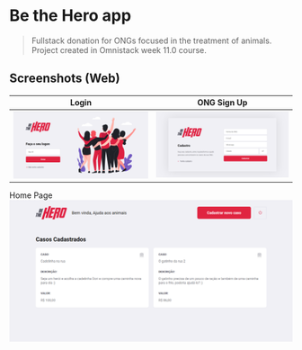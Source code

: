 # Be the Hero app

> Fullstack donation for ONGs focused in the treatment of animals. Project created in Omnistack week 11.0 course.

## Screenshots (Web)

Login             |  ONG Sign Up
:-------------------------:|:-------------------------:
![](./frontend/public/screenshots/homepage.png)  |  ![](./frontend/public/screenshots/ong-sign-up.png)
Home Page
![](./frontend/public/screenshots/home-ong.png)
